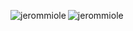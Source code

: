 <p><img align="left" src="https://github-readme-stats.vercel.app/api/top-langs?username=jerommiole&show_icons=true&locale=en&layout=compact" alt="jerommiole" /></p>
<p><img align="center" src="https://github-readme-streak-stats.herokuapp.com/?user=jerommiole" alt="jerommiole" /></p>
